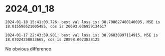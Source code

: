 # 2024_01_18

```
2024-01-18 15:41:03,726: best val loss is: 38.708627480140095, MSE is 18.015590521005485, cos is 20693.036959134617
```

```
2024-01-17 22:43:59,901: best val loss is: 38.96830997114915, MSE is 18.07024258833665, cos is 20898.0673828125
```

No obvious difference



